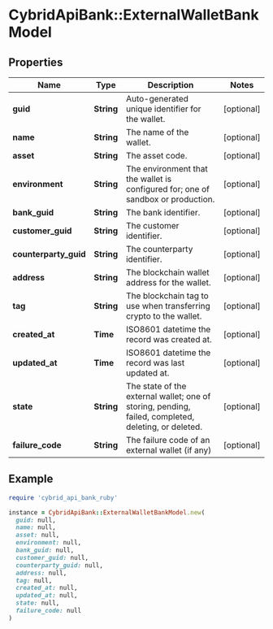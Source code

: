 # CybridApiBank::ExternalWalletBankModel

## Properties

| Name | Type | Description | Notes |
| ---- | ---- | ----------- | ----- |
| **guid** | **String** | Auto-generated unique identifier for the wallet. | [optional] |
| **name** | **String** | The name of the wallet. | [optional] |
| **asset** | **String** | The asset code. | [optional] |
| **environment** | **String** | The environment that the wallet is configured for; one of sandbox or production. | [optional] |
| **bank_guid** | **String** | The bank identifier. | [optional] |
| **customer_guid** | **String** | The customer identifier. | [optional] |
| **counterparty_guid** | **String** | The counterparty identifier. | [optional] |
| **address** | **String** | The blockchain wallet address for the wallet. | [optional] |
| **tag** | **String** | The blockchain tag to use when transferring crypto to the wallet. | [optional] |
| **created_at** | **Time** | ISO8601 datetime the record was created at. | [optional] |
| **updated_at** | **Time** | ISO8601 datetime the record was last updated at. | [optional] |
| **state** | **String** | The state of the external wallet; one of storing, pending, failed, completed, deleting, or deleted. | [optional] |
| **failure_code** | **String** | The failure code of an external wallet (if any) | [optional] |

## Example

```ruby
require 'cybrid_api_bank_ruby'

instance = CybridApiBank::ExternalWalletBankModel.new(
  guid: null,
  name: null,
  asset: null,
  environment: null,
  bank_guid: null,
  customer_guid: null,
  counterparty_guid: null,
  address: null,
  tag: null,
  created_at: null,
  updated_at: null,
  state: null,
  failure_code: null
)
```

